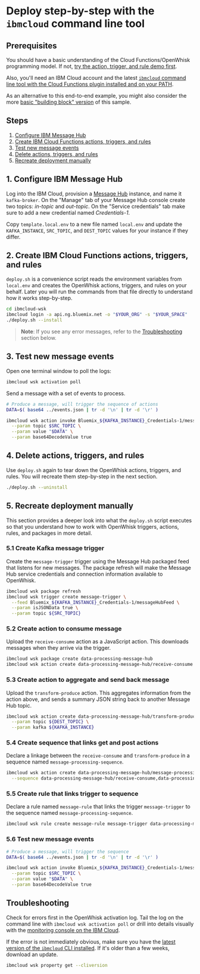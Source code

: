 # Deploy step-by-step with the `ibmcloud` command line tool

## Prerequisites

You should have a basic understanding of the Cloud Functions/OpenWhisk programming model. If not, [try the action, trigger, and rule demo first](https://github.com/IBM/openwhisk-action-trigger-rule).

Also, you'll need an IBM Cloud account and the latest [`ibmcloud` command line tool with the Cloud Functions plugin installed and on your PATH](https://console.bluemix.net/openwhisk/learn/cli).

As an alternative to this end-to-end example, you might also consider the more [basic "building block" version](https://github.com/IBM/ibm-cloud-functions-message-hub-trigger) of this sample.

## Steps

1. [Configure IBM Message Hub](#1-configure-ibm-message-hub)
2. [Create IBM Cloud Functions actions, triggers, and rules](#2-create-ibm-cloud-functions-actions-triggers-and-rules)
3. [Test new message events](#3-test-new-message-events)
4. [Delete actions, triggers, and rules](#4-delete-actions-triggers-and-rules)
5. [Recreate deployment manually](#5-recreate-deployment-manually)

## 1. Configure IBM Message Hub

Log into the IBM Cloud, provision a [Message Hub](https://console.ng.bluemix.net/catalog/services/message-hub) instance, and name it `kafka-broker`. On the "Manage" tab of your Message Hub console create two topics: _in-topic_ and _out-topic_. On the "Service credentials" tab make sure to add a new credential named _Credentials-1_.

Copy `template.local.env` to a new file named `local.env` and update the `KAFKA_INSTANCE`, `SRC_TOPIC`, and `DEST_TOPIC` values for your instance if they differ.

## 2. Create IBM Cloud Functions actions, triggers, and rules

`deploy.sh` is a convenience script reads the environment variables from `local.env` and creates the OpenWhisk actions, triggers, and rules on your behalf. Later you will run the commands from that file directly to understand how it works step-by-step.

```bash
cd ibmcloud-wsk
ibmcloud login -a api.ng.bluemix.net -o "$YOUR_ORG" -s "$YOUR_SPACE"
./deploy.sh --install
```

> **Note**: If you see any error messages, refer to the [Troubleshooting](#troubleshooting) section below.

## 3. Test new message events

Open one terminal window to poll the logs:

```bash
ibmcloud wsk activation poll
```

Send a message with a set of events to process.

```bash
# Produce a message, will trigger the sequence of actions
DATA=$( base64 ../events.json | tr -d '\n' | tr -d '\r' )

ibmcloud wsk action invoke Bluemix_${KAFKA_INSTANCE}_Credentials-1/messageHubProduce \
  --param topic $SRC_TOPIC \
  --param value "$DATA" \
  --param base64DecodeValue true
```

## 4. Delete actions, triggers, and rules

Use `deploy.sh` again to tear down the OpenWhisk actions, triggers, and rules. You will recreate them step-by-step in the next section.

```bash
./deploy.sh --uninstall
```

## 5. Recreate deployment manually

This section provides a deeper look into what the `deploy.sh` script executes so that you understand how to work with OpenWhisk triggers, actions, rules, and packages in more detail.

### 5.1 Create Kafka message trigger

Create the `message-trigger` trigger using the Message Hub packaged feed that listens for new messages. The package refresh will make the Message Hub service credentials and connection information available to OpenWhisk.

```bash
ibmcloud wsk package refresh
ibmcloud wsk trigger create message-trigger \
  --feed Bluemix_${KAFKA_INSTANCE}_Credentials-1/messageHubFeed \
  --param isJSONData true \
  --param topic ${SRC_TOPIC}
```

### 5.2 Create action to consume message

Upload the `receive-consume` action as a JavaScript action. This downloads messages when they arrive via the trigger.

```bash
ibmcloud wsk package create data-processing-message-hub
ibmcloud wsk action create data-processing-message-hub/receive-consume ../runtimes/nodejs/actions/receive-consume.js
```

### 5.3 Create action to aggregate and send back message

Upload the `transform-produce` action. This aggregates information from the action above, and sends a summary JSON string back to another Message Hub topic.

```bash
ibmcloud wsk action create data-processing-message-hub/transform-produce ../runtimes/nodejs/actions/transform-produce.js \
  --param topic ${DEST_TOPIC} \
  --param kafka ${KAFKA_INSTANCE}
```

### 5.4 Create sequence that links get and post actions

Declare a linkage between the `receive-consume` and `transform-produce` in a sequence named `message-processing-sequence`.

```bash
ibmcloud wsk action create data-processing-message-hub/message-processing-sequence \
  --sequence data-processing-message-hub/receive-consume,data-processing-message-hub/transform-produce
```

### 5.5 Create rule that links trigger to sequence

Declare a rule named `message-rule` that links the trigger `message-trigger` to the sequence named `message-processing-sequence`.

```bash
ibmcloud wsk rule create message-rule message-trigger data-processing-message-hub/message-processing-sequence
```

### 5.6 Test new message events

```bash
# Produce a message, will trigger the sequence
DATA=$( base64 ../events.json | tr -d '\n' | tr -d '\r' )

ibmcloud wsk action invoke Bluemix_${KAFKA_INSTANCE}_Credentials-1/messageHubProduce \
  --param topic $SRC_TOPIC \
  --param value "$DATA" \
  --param base64DecodeValue true
```

## Troubleshooting

Check for errors first in the OpenWhisk activation log. Tail the log on the command line with `ibmcloud wsk activation poll` or drill into details visually with the [monitoring console on the IBM Cloud](https://console.ng.bluemix.net/openwhisk/dashboard).

If the error is not immediately obvious, make sure you have the [latest version of the `ibmcloud` CLI installed](https://console.ng.bluemix.net/openwhisk/learn/cli). If it's older than a few weeks, download an update.

```bash
ibmcloud wsk property get --cliversion
```

